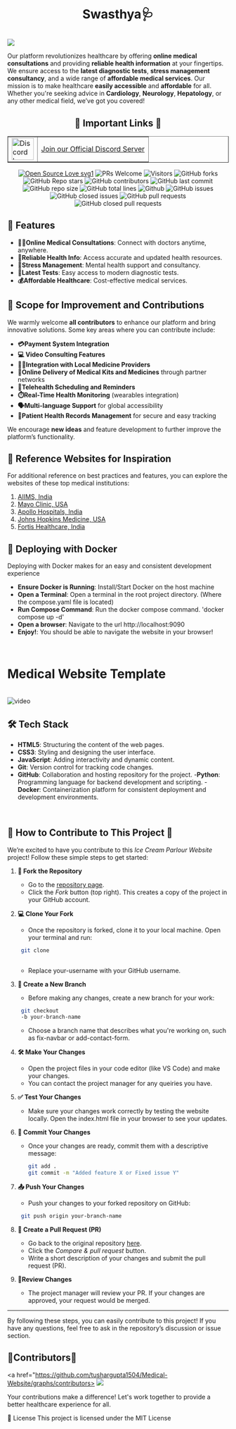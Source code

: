 # <p align="center">**Swasthya🩺**
<img src="https://readme-typing-svg.herokuapp.com?color=45ffaa&size=40&width=900&height=80&lines=Welcome-to-HEALTHCARE PLATFORM"/>
</p>


Our platform revolutionizes healthcare by offering **online medical consultations** and providing **reliable health information** at your fingertips. We ensure access to the **latest diagnostic tests**, **stress management consultancy**, and a wide range of **affordable medical services**. Our mission is to make healthcare **easily accessible** and **affordable** for all. Whether you're seeking advice in **Cardiology**, **Neurology**, **Hepatology**, or any other medical field, we’ve got you covered!

<div align="center">
<p>


## 🔗 Important Links 🔗

<table border="1">
  <tr>
      <td><img src="https://github.com/user-attachments/assets/82287ad0-2c5f-419f-ae49-5283fcc6fcfd" alt="Discord Logo" width="50"></td>
      <td><a href="https://discord.gg/FZxBRpTEeH"> Join our Official Discord Server </a></td>
  </tr>
</table>


[![Open Source Love svg1](https://badges.frapsoft.com/os/v1/open-source.svg?v=103)](https://github.com/ellerbrock/open-source-badges/)
![PRs Welcome](https://img.shields.io/badge/PRs-welcome-brightgreen.svg?style=flat)
![Visitors](https://api.visitorbadge.io/api/visitors?path=mdazfar2%2Fezyshop%20&countColor=%23263759&style=flat)
![GitHub forks](https://img.shields.io/github/forks/tushargupta1504/Medical-Website)
![GitHub Repo stars](https://img.shields.io/github/stars/tushargupta1504/Medical-Website)
![GitHub contributors](https://img.shields.io/github/contributors/tushargupta1504/Medical-Website)
![GitHub last commit](https://img.shields.io/github/last-commit/tushargupta1504/Medical-Website)
![GitHub repo size](https://img.shields.io/github/repo-size/tushargupta1504/Medical-Website)
![GitHub total lines](https://sloc.xyz/github/tushargupta1504/Medical-Website)
![Github](https://img.shields.io/github/license/tushargupta1504/Medical-Website)
![GitHub issues](https://img.shields.io/github/issues/tushargupta1504/Medical-Website)
![GitHub closed issues](https://img.shields.io/github/issues-closed-raw/tushargupta1504/Medical-Website)
![GitHub pull requests](https://img.shields.io/github/issues-pr/tushargupta1504/Medical-Website)
![GitHub closed pull requests](https://img.shields.io/github/issues-pr-closed/tushargupta1504/Medical-Website)
</p>
</div>

## 🌟 Features

- **👨‍💻Online Medical Consultations**: Connect with doctors anytime, anywhere.
- **📝Reliable Health Info**: Access accurate and updated health resources.
- **🌿Stress Management**: Mental health support and consultancy.
- **🧪Latest Tests**: Easy access to modern diagnostic tests.
- **💰Affordable Healthcare**: Cost-effective medical services.



## 🚀 Scope for Improvement and Contributions
We warmly welcome **all contributors** to enhance our platform and bring innovative solutions. Some key areas where you can contribute include:

- **💳Payment System Integration**
- **💻 Video Consulting Features**
- **👨‍⚕️Integration with Local Medicine Providers**
- **🚚Online Delivery of Medical Kits and Medicines** through partner networks
- **🔔Telehealth Scheduling and Reminders**
- **⏱️Real-Time Health Monitoring** (wearables integration)
- **🗣️Multi-language Support** for global accessibility
- **📄Patient Health Records Management** for secure and easy tracking


We encourage **new ideas** and feature development to further improve the platform’s functionality.

## 🔗 Reference Websites for Inspiration
For additional reference on best practices and features, you can explore the websites of these top medical institutions:

1. [AIIMS, India](https://www.aiims.edu)
2. [Mayo Clinic, USA](https://www.mayoclinic.org)
3. [Apollo Hospitals, India](https://www.apollohospitals.com)
4. [Johns Hopkins Medicine, USA](https://www.hopkinsmedicine.org)
5. [Fortis Healthcare, India](https://www.fortishealthcare.com)

## 🐳 Deploying with Docker
Deploying with Docker makes for an easy and consistent development experience

- **Ensure Docker is Running**: Install/Start Docker on the host machine
- **Open a Terminal**: Open a terminal in the root project directory. (Where the compose.yaml file is located)
- **Run Compose Command**: Run the docker compose command. 'docker compose up -d'
- **Open a browser**: Navigate to the url http://localhost:9090
- **Enjoy!**: You should be able to navigate the website in your browser!


<br/>
<h1 align="left">Medical Website Template</h1>
<br/>
<img src="img/medical.gif" alt="video">

## 🛠️ Tech Stack

- **HTML5**: Structuring the content of the web pages.
- **CSS3**: Styling and designing the user interface.
- **JavaScript**: Adding interactivity and dynamic content.
- **Git**: Version control for tracking code changes.
- **GitHub**: Collaboration and hosting repository for the project.
-**Python**: Programming language for backend development and scripting.
-**Docker**: Containerization platform for consistent deployment and development environments.
<br>


## 🚀 How to Contribute to This Project 🚀

We’re excited to have you contribute to this *Ice Cream Parlour Website* project! Follow these simple steps to get started:

1. **🍴 Fork the Repository**  
   - Go to the [repository page](https://github.com/tushargupta1504/Medical-Website/fork).
   - Click the *Fork* button (top right). This creates a copy of the project in your GitHub account.

2. **💻 Clone Your Fork**  
   - Once the repository is forked, clone it to your local machine. Open your terminal and run:
    ``` bash
     git clone
     
    ```
     
   - Replace your-username with your GitHub username.

3. **🌿 Create a New Branch** 
   - Before making any changes, create a new branch for your work:
    ``` bash
     git checkout
     -b your-branch-name
    ```
     
   - Choose a branch name that describes what you're working on, such as fix-navbar or add-contact-form.

4. **🛠️ Make Your Changes**
   - Open the project files in your code editor (like VS Code) and make your changes.
   - You can contact the project manager for any queiries you have.

5. **✅ Test Your Changes**
   - Make sure your changes work correctly by testing the website locally. Open the index.html file in your browser to see your updates.

6. **💬 Commit Your Changes** 
   - Once your changes are ready, commit them with a descriptive message:
     ```bash
     git add .
     git commit -m "Added feature X or Fixed issue Y"
     ```
     

7. **📤 Push Your Changes**
   - Push your changes to your forked repository on GitHub:
    ``` bash
     git push origin your-branch-name
    ```
     

8. **🔄 Create a Pull Request (PR)** 
   - Go back to the original repository [here](https://github.com/tushargupta1504/Medical-Website/pulls?q=is%3Aopen+is%3Apr).
   - Click the *Compare & pull request* button.
   - Write a short description of your changes and submit the pull request (PR).

9. **🔎Review Changes**
   - The project manager will review your PR. If your changes are approved, your request would be merged.

---

By following these steps, you can easily contribute to this project! If you have any questions, feel free to ask in the repository’s discussion or issue section.

## 📢Contributors📢

<a href="https://github.com/tushargupta1504/Medical-Website/graphs/contributors> <img src="https://contrib.rocks/image?repo=tushargupta1504/Medical-Website" /> </a>

Your contributions make a difference! Let's work together to provide a better healthcare experience for all.

📄 License
This project is licensed under the MIT License

